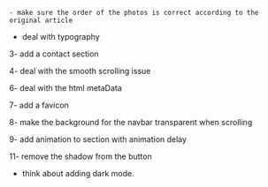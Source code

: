 <!-- 1- add photos to the second article  -->
    - make sure the order of the photos is correct according to the original article 

<!-- 2- deal with the social links on different screen sizes 
    - on mobile add to the bottom of the side nav 
    - on desktop make the icons close together and delete the email link  -->

- deal with typography 

3- add a contact section 

4- deal with the smooth scrolling issue 

<!-- 5- add a resume button to the main page  -->

6- deal with the html metaData 

7- add a favicon 

8- make the background for the navbar transparent when scrolling 

9- add animation to section with animation delay 

<!-- 10- write functionality for the next and previous article in the article page use indexOf()
    - migrate node functions that fetch files to async  -->

11- remove the shadow from the button

- think about adding dark mode. 
